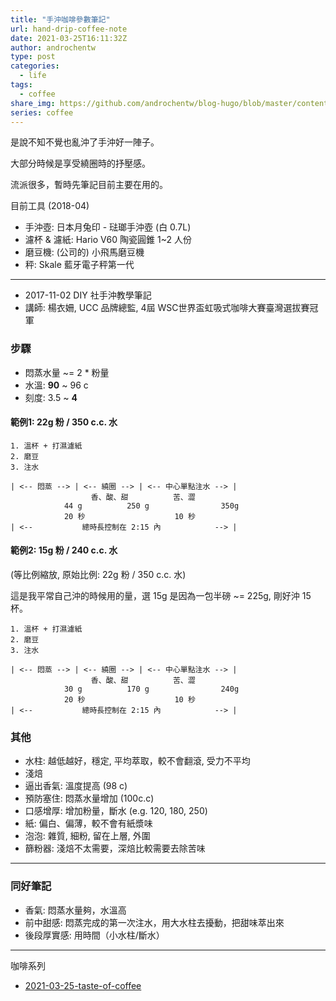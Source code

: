 ```yaml
---
title: "手沖咖啡參數筆記"
url: hand-drip-coffee-note
date: 2021-03-25T16:11:32Z
author: androchentw
type: post
categories:
  - life
tags: 
  - coffee
share_img: https://github.com/androchentw/blog-hugo/blob/master/content/life/coffee/2021-03-25-SCAA_FlavorWheel-zh-TW.03-24-16.png?raw=true
series: coffee
---
```


是說不知不覺也亂沖了手沖好一陣子。

大部分時候是享受繞圈時的抒壓感。

流派很多，暫時先筆記目前主要在用的。

目前工具 (2018-04)

* 手沖壺: 日本月兔印 - 琺瑯手沖壺 (白 0.7L)
* 濾杯 & 濾紙: Hario V60 陶瓷圓錐 1~2 人份
* 磨豆機: (公司的) 小飛馬磨豆機
* 秤: Skale 藍牙電子秤第一代

<!--more-->

---

* 2017-11-02 DIY 社手沖教學筆記
* 講師: 楊衣姍, UCC 品牌總監, 4屆 WSC世界盃虹吸式咖啡大賽臺灣選拔賽冠軍

### 步驟

* 悶蒸水量 ~= 2 * 粉量
* 水溫: **90** ~ 96 c
* 刻度: 3.5 ~ **4**

#### 範例1: 22g 粉 / 350 c.c. 水

```text
1. 溫杯 + 打濕濾紙  
2. 磨豆  
3. 注水

| <-- 悶蒸 --> | <-- 繞圈 --> | <-- 中心單點注水 --> |
                  香、酸、甜          苦、澀
            44 g          250 g                350g
            20 秒                    10 秒
| <--           總時長控制在 2:15 內            --> |

```

#### 範例2: 15g 粉 / 240 c.c. 水

(等比例縮放, 原始比例: 22g 粉 / 350 c.c. 水)

這是我平常自己沖的時候用的量，選 15g 是因為一包半磅 ~= 225g, 剛好沖 15 杯。

```text
1. 溫杯 + 打濕濾紙  
2. 磨豆  
3. 注水

| <-- 悶蒸 --> | <-- 繞圈 --> | <-- 中心單點注水 --> |
                  香、酸、甜          苦、澀
            30 g          170 g                240g
            20 秒                    10 秒
| <--           總時長控制在 2:15 內            --> |

```

### 其他

* 水柱: 越低越好，穩定, 平均萃取，較不會翻滾, 受力不平均
* 淺焙
* 逼出香氣: 溫度提高 (98 c)
* 預防塞住: 悶蒸水量增加 (100c.c)
* 口感增厚: 增加粉量，斷水 (e.g. 120, 180, 250)
* 紙: 偏白、偏薄，較不會有紙漿味
* 泡泡: 雜質, 細粉, 留在上層, 外圍
* 篩粉器: 淺焙不太需要，深焙比較需要去除苦味

---

### 同好筆記

* 香氣: 悶蒸水量夠，水溫高
* 前中甜感: 悶蒸完成的第一次注水，用大水柱去擾動，把甜味萃出來
* 後段厚實感: 用時間（小水柱/斷水）

---

咖啡系列

* [2021-03-25-taste-of-coffee](2021-03-25-taste-of-coffee.md)
